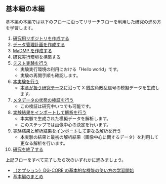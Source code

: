 ## 基本編の本編

基本編の本編では以下のフローに沿ってリサーチフローを利用した研究の進め方を学習します。

1. [研究用リポジトリを作成する](./get_started/create_repository.md) 
1. [データ管理計画を作成する](./get_started/create_dmp.md)
1. [MaDMP を作成する](./get_started/create_madmp.md)
1. [研究実行環境を構築する](./get_started/create_research_env.md)
1. [テスト実験を行う](./get_started/carry_out_test_experiment.md)
    * 実験実行環境の利用における「Hello world」です。
    * 実験の再開手順も確認します。
1. [本実験を行う](./get_started/carry_out_main_experiment.md)
    * [本章が扱う研究テーマ](./top.md#本章が扱う研究テーマ)に沿って X 銭広角散乱信号の模擬データを生成します。
1. [メタデータの状態の検証を行う](./get_started/validate_metadata.md)
    * この検証は研究中いつでも可能です。
1. [実験結果をインポートして解析を行う](./get_started/carry_out_analysis.md)
    * 本実験で生成された模擬データを解析します。
    * このステップでは画像中心の決定を行います。
1. [実験結果と解析結果をインポートして更なる解析を行う](./get_started/carry_out_further_analyses.md)
    * 本実験の結果と最初の解析結果（画像中心に関するデータ）を利用して更なる解析を行います。
1. [研究を終了する](./get_started/finish_research.md)

上記フローをすべて完了したら次のいずれかに進みましょう。

* [（オプション）DG-CORE の基本的な機能の使い方の学習開始](./how_to_use_dg_core.md)
* [基本編のまとめ](./summary.md)
